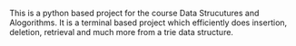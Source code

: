 This is a python based project for the course Data Strucutures and Alogorithms. It is a terminal based project which efficiently does insertion, deletion, retrieval and much more from a trie data structure. 
